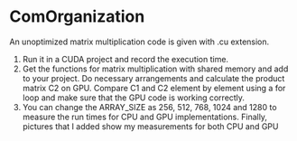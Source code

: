 # ComOrganization

An unoptimized matrix multiplication code is given with .cu extension. 
1.	Run it in a CUDA project and record the execution time. 
2.	Get the functions for matrix multiplication with shared memory  and add to your project. Do necessary arrangements and calculate the product matrix C2 on GPU. Compare C1 and C2 element by element using a for loop and make sure that the GPU code is working correctly.
3.	You can change the ARRAY_SIZE as 256, 512, 768, 1024 and 1280 to measure the run times for CPU and GPU implementations.
Finally, pictures that I added show my measurements for both CPU and GPU
